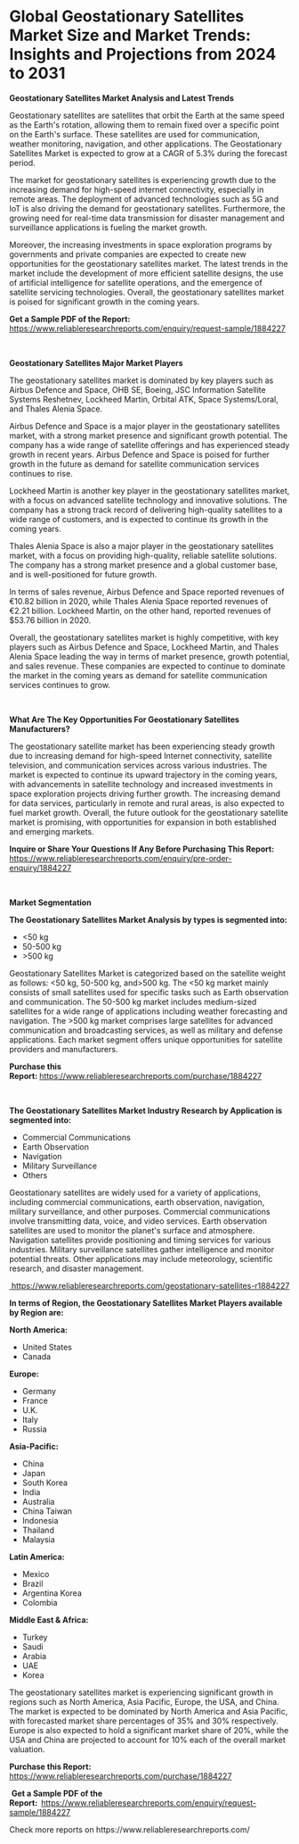 <p><h1>Global Geostationary Satellites Market Size and Market Trends: Insights and Projections from 2024 to 2031</h1></p><p><strong>Geostationary Satellites Market Analysis and Latest Trends</strong></p>
<p><p>Geostationary satellites are satellites that orbit the Earth at the same speed as the Earth's rotation, allowing them to remain fixed over a specific point on the Earth's surface. These satellites are used for communication, weather monitoring, navigation, and other applications. The Geostationary Satellites Market is expected to grow at a CAGR of 5.3% during the forecast period.</p><p>The market for geostationary satellites is experiencing growth due to the increasing demand for high-speed internet connectivity, especially in remote areas. The deployment of advanced technologies such as 5G and IoT is also driving the demand for geostationary satellites. Furthermore, the growing need for real-time data transmission for disaster management and surveillance applications is fueling the market growth.</p><p>Moreover, the increasing investments in space exploration programs by governments and private companies are expected to create new opportunities for the geostationary satellites market. The latest trends in the market include the development of more efficient satellite designs, the use of artificial intelligence for satellite operations, and the emergence of satellite servicing technologies. Overall, the geostationary satellites market is poised for significant growth in the coming years.</p></p>
<p><strong>Get a Sample PDF of the Report:&nbsp;</strong> <a href="https://www.reliableresearchreports.com/enquiry/request-sample/1884227">https://www.reliableresearchreports.com/enquiry/request-sample/1884227</a></p>
<p>&nbsp;</p>
<p><strong>Geostationary Satellites Major Market Players</strong></p>
<p><p>The geostationary satellites market is dominated by key players such as Airbus Defence and Space, OHB SE, Boeing, JSC Information Satellite Systems Reshetnev, Lockheed Martin, Orbital ATK, Space Systems/Loral, and Thales Alenia Space.</p><p>Airbus Defence and Space is a major player in the geostationary satellites market, with a strong market presence and significant growth potential. The company has a wide range of satellite offerings and has experienced steady growth in recent years. Airbus Defence and Space is poised for further growth in the future as demand for satellite communication services continues to rise.</p><p>Lockheed Martin is another key player in the geostationary satellites market, with a focus on advanced satellite technology and innovative solutions. The company has a strong track record of delivering high-quality satellites to a wide range of customers, and is expected to continue its growth in the coming years.</p><p>Thales Alenia Space is also a major player in the geostationary satellites market, with a focus on providing high-quality, reliable satellite solutions. The company has a strong market presence and a global customer base, and is well-positioned for future growth.</p><p>In terms of sales revenue, Airbus Defence and Space reported revenues of €10.82 billion in 2020, while Thales Alenia Space reported revenues of €2.21 billion. Lockheed Martin, on the other hand, reported revenues of $53.76 billion in 2020.</p><p>Overall, the geostationary satellites market is highly competitive, with key players such as Airbus Defence and Space, Lockheed Martin, and Thales Alenia Space leading the way in terms of market presence, growth potential, and sales revenue. These companies are expected to continue to dominate the market in the coming years as demand for satellite communication services continues to grow.</p></p>
<p>&nbsp;</p>
<p><strong>What Are The Key Opportunities For Geostationary Satellites Manufacturers?</strong></p>
<p><p>The geostationary satellite market has been experiencing steady growth due to increasing demand for high-speed Internet connectivity, satellite television, and communication services across various industries. The market is expected to continue its upward trajectory in the coming years, with advancements in satellite technology and increased investments in space exploration projects driving further growth. The increasing demand for data services, particularly in remote and rural areas, is also expected to fuel market growth. Overall, the future outlook for the geostationary satellite market is promising, with opportunities for expansion in both established and emerging markets.</p></p>
<p><strong>Inquire or Share Your Questions If Any Before Purchasing This Report:</strong> <a href="https://www.reliableresearchreports.com/enquiry/pre-order-enquiry/1884227">https://www.reliableresearchreports.com/enquiry/pre-order-enquiry/1884227</a></p>
<p>&nbsp;</p>
<p><strong>Market Segmentation</strong></p>
<p><strong>The Geostationary Satellites Market Analysis by types is segmented into:</strong></p>
<p><ul><li><50 kg</li><li>50-500 kg</li><li>>500 kg</li></ul></p>
<p><p>Geostationary Satellites Market is categorized based on the satellite weight as follows: <50 kg, 50-500 kg, and>500 kg. The <50 kg market mainly consists of small satellites used for specific tasks such as Earth observation and communication. The 50-500 kg market includes medium-sized satellites for a wide range of applications including weather forecasting and navigation. The >500 kg market comprises large satellites for advanced communication and broadcasting services, as well as military and defense applications. Each market segment offers unique opportunities for satellite providers and manufacturers.</p></p>
<p><strong>Purchase this Report:&nbsp;</strong><a href="https://www.reliableresearchreports.com/purchase/1884227">https://www.reliableresearchreports.com/purchase/1884227</a></p>
<p>&nbsp;</p>
<p><strong>The Geostationary Satellites Market Industry Research by Application is segmented into:</strong></p>
<p><ul><li>Commercial Communications</li><li>Earth Observation</li><li>Navigation</li><li>Military Surveillance</li><li>Others</li></ul></p>
<p><p>Geostationary satellites are widely used for a variety of applications, including commercial communications, earth observation, navigation, military surveillance, and other purposes. Commercial communications involve transmitting data, voice, and video services. Earth observation satellites are used to monitor the planet's surface and atmosphere. Navigation satellites provide positioning and timing services for various industries. Military surveillance satellites gather intelligence and monitor potential threats. Other applications may include meteorology, scientific research, and disaster management.</p></p>
<p><a href="https://www.reliableresearchreports.com/geostationary-satellites-r1884227">&nbsp;https://www.reliableresearchreports.com/geostationary-satellites-r1884227</a></p>
<p><strong>In terms of Region, the Geostationary Satellites Market Players available by Region are:</strong></p>
<p>
    <p> <strong> North America: </strong>
        <ul>
            <li>United States</li>
            <li>Canada</li>
        </ul>
        </p> 
    <p> <strong> Europe: </strong>
        <ul>
            <li>Germany</li>
            <li>France</li>
            <li>U.K.</li>
            <li>Italy</li>
            <li>Russia</li>
        </ul>
        </p> 
    <p> <strong> Asia-Pacific: </strong>
        <ul>
            <li>China</li>
            <li>Japan</li>
            <li>South Korea</li>
            <li>India</li>
            <li>Australia</li>
            <li>China Taiwan</li>
            <li>Indonesia</li>
            <li>Thailand</li>
            <li>Malaysia</li>
        </ul>
        </p> 
    <p> <strong> Latin America: </strong>
        <ul>
            <li>Mexico</li>
            <li>Brazil</li>
            <li>Argentina Korea</li>
            <li>Colombia</li>
        </ul>
        </p> 
    <p> <strong> Middle East & Africa: </strong>
        <ul>
            <li>Turkey</li>
            <li>Saudi</li>
            <li>Arabia</li>
            <li>UAE</li>
            <li>Korea</li>
        </ul>
    </p>
    </p>
<p><p>The geostationary satellites market is experiencing significant growth in regions such as North America, Asia Pacific, Europe, the USA, and China. The market is expected to be dominated by North America and Asia Pacific, with forecasted market share percentages of 35% and 30% respectively. Europe is also expected to hold a significant market share of 20%, while the USA and China are projected to account for 10% each of the overall market valuation.</p></p>
<p><strong>Purchase this Report: </strong><a href="https://www.reliableresearchreports.com/purchase/1884227">https://www.reliableresearchreports.com/purchase/1884227</a></p>
<p>&nbsp;<strong>Get a Sample PDF of the Report:&nbsp;&nbsp;</strong><a href="https://www.reliableresearchreports.com/enquiry/request-sample/1884227">https://www.reliableresearchreports.com/enquiry/request-sample/1884227</a></p>
<p><strong></strong></p>
<p>Check more reports on https://www.reliableresearchreports.com/</p>